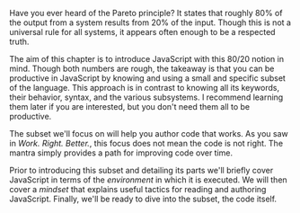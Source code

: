 Have you ever heard of the Pareto principle? It states that roughly 80% of the output from a system results from 20% of the input. Though this is not a universal rule for all systems, it appears often enough to be a respected truth.

The aim of this chapter is to introduce JavaScript with this 80/20 notion in mind. Though both numbers are rough, the takeaway is that you can be productive in JavaScript by knowing and using a small and specific subset of the language. This approach is in contrast to knowing all its keywords, their behavior, syntax, and the various subsystems. I recommend learning them later if you are interested, but you don't need them all to be productive.

The subset we'll focus on will help you author code that works. As you saw in *Work. Right. Better.*, this focus does not mean the code is not right. The mantra simply provides a path for improving code over time.

Prior to introducing this subset and detailing its parts we'll briefly cover JavaScript in terms of the *environment* in which it is executed. We will then cover a *mindset* that explains useful tactics for reading and authoring JavaScript. Finally, we'll be ready to dive into the subset, the code itself.
